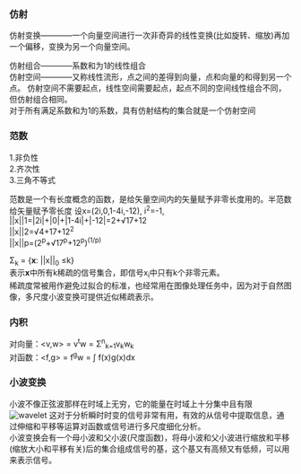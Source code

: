 ### 仿射   
仿射变换————一个向量空间进行一次非奇异的线性变换(比如旋转、缩放)再加一个偏移，变换为另一个向量空间。

仿射组合————系数和为1的线性组合   
仿射空间————又称线性流形，点之间的差得到向量，点和向量的和得到另一个点。
仿射空间不需要起点，线性空间需要起点，起点不同的空间线性组合不同，但仿射组合相同。   
对于所有满足系数和为1的系数，具有仿射结构的集合就是一个仿射空间


### 范数   
1.非负性   
2.齐次性   
3.三角不等式   

范数是一个有长度概念的函数，是给矢量空间内的矢量赋予非零长度用的。半范数给矢量赋予零长度
设x=(2i,0,1-4i,-12), i<sup>2</sup>=-1,   
||x||1=|2i|+|0|+|1-4i|+|-12|=2+&radic;17+12   
||x||2=&radic;4+17+12<sup>2</sup>   
||x||p=(2<sup>p</sup>+&radic;17<sup>p</sup>+12<sup>p</sup>)<sup>(1/p)</sup>   

&Sigma;<sub>k</sub> = {**x**: ||x||<sub>0</sub> &le;k}   
表示**x**中所有k稀疏的信号集合，即信号x<sub>i</sub>中只有k个非零元素。    
稀疏度常被用作避免过拟合的标准，也经常用在图像处理任务中，因为对于自然图像，多尺度小波变换可提供近似稀疏表示。

### 内积
对向量：<v,w> = v<sup>t</sup>w = &Sigma;<sup>n</sup><sub>k=1</sub>v<sub>k</sub>w<sub>k</sub>   
对函数：<f,g> = f<sup>g</sup>w = &int; f(x)g(x)dx   
### 小波变换    
小波不像正弦波那样在时域上无穷，它的能量在时域上十分集中且有限   
![wavelet](http://xilinx.eetop.cn/attachments/2015/12/3_201512291403377sTl3.png)
这对于分析瞬时时变的信号非常有用，有效的从信号中提取信息，通过伸缩和平移等运算对函数或信号进行多尺度细化分析。   
小波变换会有一个母小波和父小波(尺度函数)，将母小波和父小波进行缩放和平移(缩放大小和平移有关)后的集合组成信号的基，这个基又有高频又有低频，可以用来表示信号。
